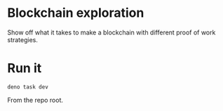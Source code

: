 # Blockchain exploration

Show off what it takes to make a blockchain with different proof of work
strategies.

# Run it

    deno task dev

From the repo root.
